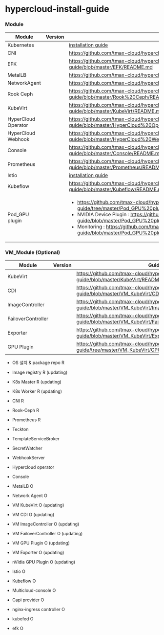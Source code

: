 # hypercloud-install-guide

### Module

| Module | Version | Guide |
| ------ | ------ | ------ |
| Kubernetes | | [installation guide](https://github.com/tmax-cloud/hypercloud-install-guide/blob/master/Kubernetes/README.md) |
| CNI | | https://github.com/tmax-cloud/hypercloud-install-guide/tree/master/CNI |
| EFK | | https://github.com/tmax-cloud/hypercloud-install-guide/blob/master/EFK/README.md |
| MetalLB | | https://github.com/tmax-cloud/hypercloud-install-guide/tree/master/MetalLB |
| NetworkAgent | | https://github.com/tmax-cloud/hypercloud-install-guide/tree/master/NetworkAgent |
| Rook Ceph | | https://github.com/tmax-cloud/hypercloud-install-guide/blob/master/Rook%20Ceph/README.md |
| KubeVirt | | https://github.com/tmax-cloud/hypercloud-install-guide/blob/master/KubeVirt/README.md |
| HyperCloud Operator | | https://github.com/tmax-cloud/hypercloud-install-guide/blob/master/HyperCloud%20Operator/README.md |
| HyperCloud Webhook | | https://github.com/tmax-cloud/hypercloud-install-guide/blob/master/HyperCloud%20Webhook/README.md |
| Console | | https://github.com/tmax-cloud/hypercloud-install-guide/blob/master/Console/README.md |
| Prometheus | | https://github.com/tmax-cloud/hypercloud-install-guide/blob/master/Prometheus/README.md |
| Istio | | [installation guide](https://github.com/tmax-cloud/hypercloud-install-guide/blob/master/Istio/README.md) |
| Kubeflow | | https://github.com/tmax-cloud/hypercloud-install-guide/blob/master/Kubeflow/README.md |
| Pod_GPU plugin | | <ul><li>https://github.com/tmax-cloud/hypercloud-install-guide/tree/master/Pod_GPU%20plugin</li><li> NVIDIA Device Plugin : https://github.com/tmax-cloud/hypercloud-install-guide/blob/master/Pod_GPU%20plugin/NVIDIA%20Device%20Plugin/README.md</li><li> Monitoring : https://github.com/tmax-cloud/hypercloud-install-guide/blob/master/Pod_GPU%20plugin/Monitoring/README.md</li></ul> |

### VM_Module (Optional)
| Module | Version | Guide |
| ------ | ------ | ------ |
| KubeVirt | | https://github.com/tmax-cloud/hypercloud-install-guide/blob/master/KubeVirt/README.md |
| CDI | | https://github.com/tmax-cloud/hypercloud-install-guide/blob/master/VM_KubeVirt/CDI/README.md |
| ImageController | | https://github.com/tmax-cloud/hypercloud-install-guide/blob/master/VM_KubeVirt/Image%20Controller/README.md |
| FailoverController | | https://github.com/tmax-cloud/hypercloud-install-guide/blob/master/VM_KubeVirt/Failover%20Controller/README.md |
| Exporter | | https://github.com/tmax-cloud/hypercloud-install-guide/blob/master/VM_KubeVirt/Exporter/README.md |
| GPU Plugin | | https://github.com/tmax-cloud/hypercloud-install-guide/tree/master/VM_KubeVirt/GPU%20plugin |

* OS 설치 & package repo    R
* Image registry            R (updating)
* K8s Master                R (updating)
* K8s Worker    R (updating)
* CNI           R
* Rook-Ceph     R
* Prometheus    R
* Teckton
* TemplateServiceBroker
* SecretWatcher
* WebhookServer
* Hypercloud operator
* Console

* MetalLB   O
* Network Agent O
* VM KubeVirt  O (updating)
* VM CDI       O (updating)
* VM ImageController   O (updating)
* VM FailoverController   O (updating)
* VM GPU Plugin O (updating)
* VM Exporter   O (updating)
* nVidia GPU Plugin   O (updating)
* Istio     O
* Kubeflow  O
* Multicloud-console  O
* Capi provider O
* nginx-ingress controller O
* kubefed O
* efk   O
